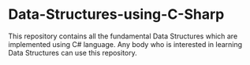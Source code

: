 # Data-Structures-using-C-Sharp
This repository contains all the fundamental Data Structures which are implemented using C# language.
Any body who is interested in learning Data Structures can use this repository. 

